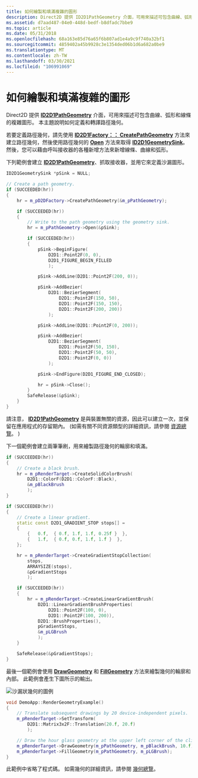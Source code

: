 ```yaml
---
title: 如何繪製和填滿複雜的圖形
description: Direct2D 提供 ID2D1PathGeometry 介面，可用來描述可包含曲線、弧形和線條的複雜圖形。 本主題說明如何定義和轉譯路徑幾何。
ms.assetid: d7aad487-04e0-448d-bedf-b8dfadc7bbe9
ms.topic: article
ms.date: 05/31/2018
ms.openlocfilehash: 68a163e85d76a65f6b807ad1e4a9c9f740a32bf1
ms.sourcegitcommit: 4859402a45b9928c3e1354ded06b1d6a682a0be9
ms.translationtype: MT
ms.contentlocale: zh-TW
ms.lasthandoff: 03/30/2021
ms.locfileid: "106991069"
---
```

# <a name="how-to-draw-and-fill-a-complex-shape"></a>如何繪製和填滿複雜的圖形

Direct2D 提供 [**ID2D1PathGeometry**](/windows/win32/api/d2d1/nn-d2d1-id2d1pathgeometry) 介面，可用來描述可包含曲線、弧形和線條的複雜圖形。 本主題說明如何定義和轉譯路徑幾何。

若要定義路徑幾何，請先使用 [**ID2D1Factory：： CreatePathGeometry**](/windows/win32/api/d2d1/nf-d2d1-id2d1factory-createpathgeometry) 方法來建立路徑幾何，然後使用路徑幾何的 [**Open**](/windows/win32/api/d2d1/nf-d2d1-id2d1pathgeometry-open) 方法來取得 [**ID2D1GeometrySink**](/windows/win32/api/d2d1/nn-d2d1-id2d1geometrysink)。 然後，您可以藉由呼叫接收器的各種新增方法來新增線條、曲線和弧形。

下列範例會建立 [**ID2D1PathGeometry**](/windows/win32/api/d2d1/nn-d2d1-id2d1pathgeometry)、抓取接收器，並用它來定義沙漏圖形。


```C++
ID2D1GeometrySink *pSink = NULL;

// Create a path geometry.
if (SUCCEEDED(hr))
{
    hr = m_pD2DFactory->CreatePathGeometry(&m_pPathGeometry);

    if (SUCCEEDED(hr))
    {
        // Write to the path geometry using the geometry sink.
        hr = m_pPathGeometry->Open(&pSink);

        if (SUCCEEDED(hr))
        {
            pSink->BeginFigure(
                D2D1::Point2F(0, 0),
                D2D1_FIGURE_BEGIN_FILLED
                );

            pSink->AddLine(D2D1::Point2F(200, 0));

            pSink->AddBezier(
                D2D1::BezierSegment(
                    D2D1::Point2F(150, 50),
                    D2D1::Point2F(150, 150),
                    D2D1::Point2F(200, 200))
                );

            pSink->AddLine(D2D1::Point2F(0, 200));

            pSink->AddBezier(
                D2D1::BezierSegment(
                    D2D1::Point2F(50, 150),
                    D2D1::Point2F(50, 50),
                    D2D1::Point2F(0, 0))
                );

            pSink->EndFigure(D2D1_FIGURE_END_CLOSED);

            hr = pSink->Close();
        }
        SafeRelease(&pSink);
    }
}
```

請注意， [**ID2D1PathGeometry**](/windows/win32/api/d2d1/nn-d2d1-id2d1pathgeometry) 是與裝置無關的資源，因此可以建立一次，並保留在應用程式的存留期內。  (如需有關不同資源類型的詳細資訊，請參閱 [資源總覽](resources-and-resource-domains.md)。 ) 

下一個範例會建立兩筆筆刷，用來繪製路徑幾何的輪廓和填滿。


```C++
if (SUCCEEDED(hr))
{
    // Create a black brush.
    hr = m_pRenderTarget->CreateSolidColorBrush(
        D2D1::ColorF(D2D1::ColorF::Black),
        &m_pBlackBrush
        );
}

if (SUCCEEDED(hr))
{
    // Create a linear gradient.
    static const D2D1_GRADIENT_STOP stops[] =
    {
        {   0.f,  { 0.f, 1.f, 1.f, 0.25f }  },
        {   1.f,  { 0.f, 0.f, 1.f, 1.f }  },
    };

    hr = m_pRenderTarget->CreateGradientStopCollection(
        stops,
        ARRAYSIZE(stops),
        &pGradientStops
        );

    if (SUCCEEDED(hr))
    {
        hr = m_pRenderTarget->CreateLinearGradientBrush(
            D2D1::LinearGradientBrushProperties(
                D2D1::Point2F(100, 0),
                D2D1::Point2F(100, 200)),
            D2D1::BrushProperties(),
            pGradientStops,
            &m_pLGBrush
            );
    }

    SafeRelease(&pGradientStops);
}
```



最後一個範例會使用 [**DrawGeometry**](/windows/win32/api/d2d1/nf-d2d1-id2d1rendertarget-drawgeometry) 和 [**FillGeometry**](/windows/win32/api/d2d1/nf-d2d1-id2d1rendertarget-fillgeometry) 方法來繪製幾何的輪廓和內部。 此範例會產生下圖所示的輸出。

![沙漏狀幾何的圖例](images/transformgeometryexample-1.png)


```C++
void DemoApp::RenderGeometryExample()
{
    // Translate subsequent drawings by 20 device-independent pixels.
    m_pRenderTarget->SetTransform(
        D2D1::Matrix3x2F::Translation(20.f, 20.f)
        );

    // Draw the hour glass geometry at the upper left corner of the client area.
    m_pRenderTarget->DrawGeometry(m_pPathGeometry, m_pBlackBrush, 10.f);
    m_pRenderTarget->FillGeometry(m_pPathGeometry, m_pLGBrush);
}
```

此範例中省略了程式碼。 如需幾何的詳細資訊，請參閱 [幾何總覽](direct2d-geometries-overview.md)。
